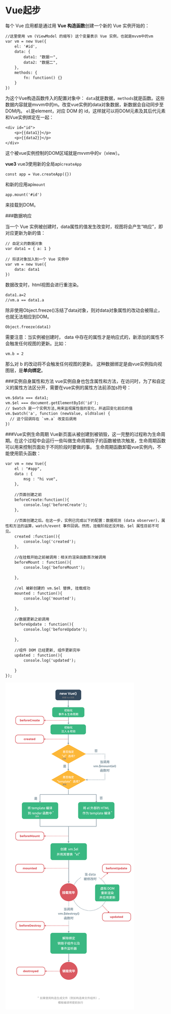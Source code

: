 Vue起步
===================
每个 Vue 应用都是通过用 **Vue 构造函数**创建一个新的 Vue 实例开始的：

    //这里使用 vm (ViewModel 的缩写) 这个变量表示 Vue 实例，也就是mvvm中的vm
    var vm = new Vue({
        el: '#id',
        data: {
            data1: "数据一",
            data2: "数据二",
        },
        methods: {
            fn: function() {}
        }
    })
为这个Vue构造函数传入的配置对象中：
`data`就是数据，`methods`就是函数。这些数据内容就是mvvm中的m。改变vue实例的data对象数据，新数据会自动同步至DOM内。
`el`是element，对应 DOM 的 id，这样就可以将DOM元素及其后代元素和Vue实例绑定在一起：

	<div id="id">
	    <p>{{data1}}</p>
	    <p>{{data2}}</p>
	</div>
这个被vue实例控制的DOM区域就是mvvm中的v（view）。

**vue3**
vue3使用新的全局api`createApp`
```
const app = Vue.createApp({})
```
和新的应用api`mount`
```
app.mount('#id')
```
来挂载到DOM。

###数据响应

当一个 Vue 实例被创建时，data属性的值发生改变时，视图将会产生“响应”，即对应更新为新的值：

    // 自定义的数据对象
    var data1 = { a: 1 }

    // 将该对象加入到一个 Vue 实例中
    var vm = new Vue({
        data: data1
    })
数据改变时，html视图会进行重渲染。

    data1.a=2
    //vm.a == data1.a
除非使用Object.freeze()冻结了data对象，则对data对象属性的改动会被阻止，也就无法相应到DOM。
```
Object.freeze(data1)
```
需要注意：当实例被创建时， data 中存在的属性才是响应式的，新添加的属性不会触发任何视图的更新。比如：

    vm.b = 2
那么对 b 的改动将不会触发任何视图的更新。
这种数据绑定是由vue实例指向视图层，是**单向绑定**。

###实例自身属性和方法
vue实例自身也包含属性和方法，在访问时，为了和自定义的属性方法区分开，需要在vue实例的属性方法前添加`$`符号：
```
vm.$data === data1;
vm.$el === document.getElementById('id');
// $watch 是一个实例方法,用来监视属性值的变化，并返回变化前后的值
vm.$watch('a', function (newValue, oldValue) {
  // 这个回调将在 `vm.a` 改变后调用
})
```


###Vue实例生命周期
Vue新页面从被创建到被销毁，这一完整的过程称为生命周期。在这个过程中会运行一些叫做生命周期钩子的函数被依次触发，生命周期函数可以用来控制页面处于不同阶段时要做的事。
生命周期函数卸载vue实例内，不能使用箭头函数：
```
var vm = new Vue({
	el : "#app",
	data : {
		msg : "hi vue",
	},
    
	//页面创建之前
	beforeCreate:function(){
		console.log('beforeCreate');
	},
    
	//页面创建之后。在这一步，实例已完成以下的配置：数据观测 (data observer)，属性和方法的运算，watch/event 事件回调。然而，挂载阶段还没开始，$el 属性目前不可见。
	created	:function(){
		console.log('created');
	},
    
	//在挂载开始之前被调用：相关的渲染函数首次被调用
	beforeMount : function(){
		console.log('beforeMount');

	},
    
	//el 被新创建的 vm.$el 替换, 挂载成功	
	mounted : function(){
		console.log('mounted');
	
	},
    
	//数据更新之前调用
	beforeUpdate : function(){
		console.log('beforeUpdate');
			
	},
    
	//组件 DOM 已经更新, 组件更新完毕 
	updated : function(){
		console.log('updated');
			
	}
});
```
![](./相关文件/2.1.png)
